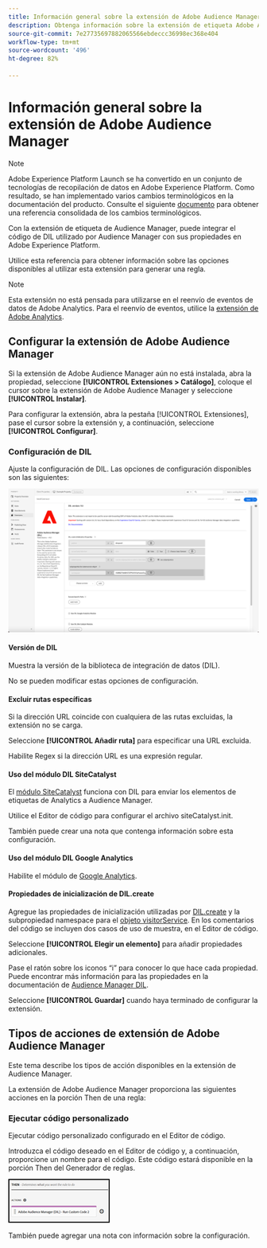```yaml
---
title: Información general sobre la extensión de Adobe Audience Manager
description: Obtenga información sobre la extensión de etiqueta Adobe Audience Manager en Adobe Experience Platform.
source-git-commit: 7e27735697882065566ebdeccc36998ec368e404
workflow-type: tm+mt
source-wordcount: '496'
ht-degree: 82%

---
```


# Información general sobre la extensión de Adobe Audience Manager

>[!NOTE]
>
>Adobe Experience Platform Launch se ha convertido en un conjunto de tecnologías de recopilación de datos en Adobe Experience Platform. Como resultado, se han implementado varios cambios terminológicos en la documentación del producto. Consulte el siguiente [documento](../../../term-updates.md) para obtener una referencia consolidada de los cambios terminológicos.

Con la extensión de etiqueta de Audience Manager, puede integrar el código de DIL utilizado por Audience Manager con sus propiedades en Adobe Experience Platform.

Utilice esta referencia para obtener información sobre las opciones disponibles al utilizar esta extensión para generar una regla.

>[!NOTE]
>
>Esta extensión no está pensada para utilizarse en el reenvío de eventos de datos de Adobe Analytics. Para el reenvío de eventos, utilice la [extensión de Adobe Analytics](../analytics/overview.md).

## Configurar la extensión de Adobe Audience Manager

Si la extensión de Adobe Audience Manager aún no está instalada, abra la propiedad, seleccione **[!UICONTROL Extensiones > Catálogo]**, coloque el cursor sobre la extensión de Adobe Audience Manager y seleccione **[!UICONTROL Instalar]**.

Para configurar la extensión, abra la pestaña [!UICONTROL Extensiones], pase el cursor sobre la extensión y, a continuación, seleccione **[!UICONTROL Configurar]**.

### Configuración de DIL

Ajuste la configuración de DIL. Las opciones de configuración disponibles son las siguientes:

![](../../../images/ext-aam-config.png)

#### Versión de DIL

Muestra la versión de la biblioteca de integración de datos (DIL).

No se pueden modificar estas opciones de configuración.

#### Excluir rutas específicas

Si la dirección URL coincide con cualquiera de las rutas excluidas, la extensión no se carga.

Seleccione **[!UICONTROL Añadir ruta]** para especificar una URL excluida.

Habilite Regex si la dirección URL es una expresión regular.

#### Uso del módulo DIL SiteCatalyst

El [módulo SiteCatalyst](https://experiencecloud.adobe.com/resources/help/es_ES/aam/r_dil_sc_init.html) funciona con DIL para enviar los elementos de etiquetas de Analytics a Audience Manager.

Utilice el Editor de código para configurar el archivo siteCatalyst.init.

También puede crear una nota que contenga información sobre esta configuración.

#### Uso del módulo DIL Google Analytics

Habilite el módulo de [Google Analytics](https://experiencecloud.adobe.com/resources/help/es_ES/aam/dil-google-universal-analytics.html).

#### Propiedades de inicialización de DIL.create

Agregue las propiedades de inicialización utilizadas por [DIL.create](https://experiencecloud.adobe.com/resources/help/es_ES/aam/r_dil_create.html) y la subpropiedad namespace para el [objeto visitorService](https://experiencecloud.adobe.com/resources/help/es_ES/aam/r_dil_visitor_service.html). En los comentarios del código se incluyen dos casos de uso de muestra, en el Editor de código.

Seleccione **[!UICONTROL Elegir un elemento]** para añadir propiedades adicionales.

Pase el ratón sobre los iconos “i” para conocer lo que hace cada propiedad. Puede encontrar más información para las propiedades en la documentación de [Audience Manager DIL](https://experiencecloud.adobe.com/resources/help/en_US/aam/r_dil_create.html).

Seleccione **[!UICONTROL Guardar]** cuando haya terminado de configurar la extensión.

## Tipos de acciones de extensión de Adobe Audience Manager

Este tema describe los tipos de acción disponibles en la extensión de Audience Manager.

La extensión de Adobe Audience Manager proporciona las siguientes acciones en la porción Then de una regla:

### Ejecutar código personalizado

Ejecutar código personalizado configurado en el Editor de código.

Introduzca el código deseado en el Editor de código y, a continuación, proporcione un nombre para el código. Este código estará disponible en la porción Then del Generador de reglas.

![](../../../images/ext-aam-then.png)

También puede agregar una nota con información sobre la configuración.
